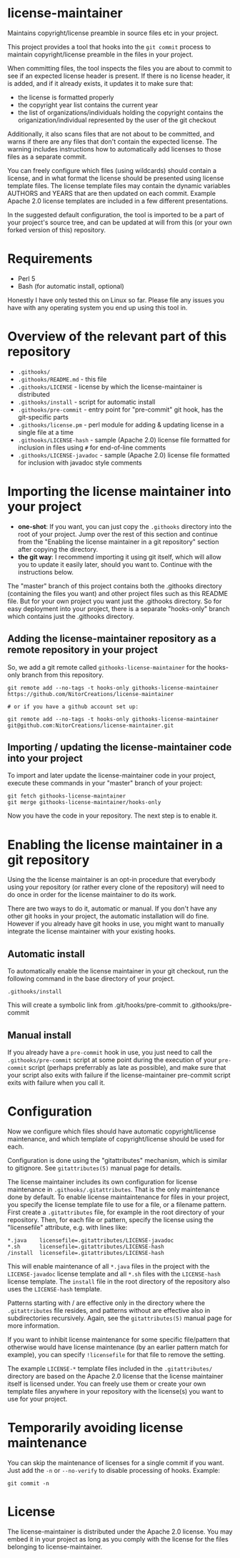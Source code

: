 # license-maintainer
Maintains copyright/license preamble in source files etc in your project.

This project provides a tool that hooks into the `git commit` process to maintain copyright/license preamble in the files in your project.

When committing files, the tool inspects the files you are about to commit to see if an expected license header is present. If there is no license header, it is added, and if it already exists, it updates it to make sure that:

* the license is formatted properly
* the copyright year list contains the current year
* the list of organizations/individuals holding the copyright contains the origanization/individual represented by the user of the git checkout

Additionally, it also scans files that are not about to be committed, and warns if there are any files that don't contain the expected license. The warning includes instructions how to automatically add licenses to those files as a separate commit.

You can freely configure which files (using wildcards) should contain a license, and in what format the license should be presented using license template files. The license template files may contain the dynamic variables AUTHORS and YEARS that are then updated on each commit. Example Apache 2.0 license templates are included in a few different presentations.

In the suggested default configuration, the tool is imported to be a part of your project's source tree, and can be updated at will from this (or your own forked version of this) repository.

# Requirements

* Perl 5
* Bash (for automatic install, optional)

Honestly I have only tested this on Linux so far. Please file any issues you have with any operating system you end up using this tool in.

# Overview of the relevant part of this repository

* `.githooks/`
* `.githooks/README.md` - this file
* `.githooks/LICENSE` - license by which the license-maintainer is distributed
* `.githooks/install` - script for automatic install
* `.githooks/pre-commit` - entry point for "pre-commit" git hook, has the git-specific parts
* `.githooks/license.pm` - perl module for adding & updating license in a single file at a time
* `.githooks/LICENSE-hash` - sample (Apache 2.0) license file formatted for inclusion in files using `#` for end-of-line comments
* `.githooks/LICENSE-javadoc` - sample (Apache 2.0) license file formatted for inclusion with javadoc style comments

# Importing the license maintainer into your project

* **one-shot**: If you want, you can just copy the `.githooks` directory into the root of your project. Jump over the rest of this section and continue from the "Enabling the license maintainer in a git repository" section after copying the directory.
* **the git way**: I recommend importing it using git itself, which will allow you to update it easily later, should you want to. Continue with the instructions below.

The "master" branch of this project contains both the .githooks directory (containing the files you want) and other project files such as this README file. But for your own project you want just the .githooks directory. So for easy deployment into your project, there is a separate "hooks-only" branch which contains just the .githooks directory.

## Adding the license-maintainer repository as a remote repository in your project

So, we add a git remote called `githooks-license-maintainer` for the hooks-only branch from this repository.

    git remote add --no-tags -t hooks-only githooks-license-maintainer https://github.com/NitorCreations/license-maintainer

    # or if you have a github account set up:

    git remote add --no-tags -t hooks-only githooks-license-maintainer git@github.com:NitorCreations/license-maintainer.git

## Importing / updating the license-maintainer code into your project

To import and later update the license-maintainer code in your project, execute these commands in your "master" branch of your project:

    git fetch githooks-license-maintainer
    git merge githooks-license-maintainer/hooks-only

Now you have the code in your repository. The next step is to enable it.

# Enabling the license maintainer in a git repository

Using the the license maintainer is an opt-in procedure that everybody using your repository (or rather every clone of the repository) will need to do once in order for the license maintainer to do its work.

There are two ways to do it, automatic or manual. If you don't have any other git hooks in your project, the automatic installation will do fine. However if you already have git hooks in use, you might want to manually integrate the license maintainer with your existing hooks.

## Automatic install

To automatically enable the license maintainer in your git checkout, run the following command in the base directory of your project.

    .githooks/install

This will create a symbolic link from .git/hooks/pre-commit to .githooks/pre-commit

## Manual install

If you already have a `pre-commit` hook in use, you just need to call the `.githooks/pre-commit` script at some point during the execution of your `pre-commit` script (perhaps preferrably as late as possible), and make sure that your script also exits with failure if the license-maintainer pre-commit script exits with failure when you call it.

# Configuration

Now we configure which files should have automatic copyright/license maintenance, and which template of copyright/license should be used for each.

Configuration is done using the "gitattributes" mechanism, which is similar to gitignore. See `gitattributes(5)` manual page for details.

The license maintainer includes its own configuration for license maintenance in `.githooks/.gitattributes`. That is the only maintenance done by default. To enable license maintaintenance for files in your project, you specify the license template file to use for a file, or a filename pattern. First create a `.gitattributes` file, for example in the root directory of your repository. Then, for each file or pattern, specify the license using the "licensefile" attribute, e.g. with lines like:

    *.java    licensefile=.gitattributes/LICENSE-javadoc
    *.sh      licensefile=.gitattributes/LICENSE-hash
    /install  licensefile=.gitattributes/LICENSE-hash

This will enable maintenance of all `*.java` files in the project with the `LICENSE-javadoc` license template and all `*.sh` files with the `LICENSE-hash` license template. The `install` file in the root directory of the repository also uses the `LICENSE-hash` template.

Patterns starting with / are effective only in the directory where the `.gitattributes` file resides, and patterns without are effective also in subdirectories recursively. Again, see the `gitattributes(5)` manual page for more information.

If you want to inhibit license maintenance for some specific file/pattern that otherwise would have license maintenance (by an earlier pattern match for example), you can specify `!licensefile` for that file to remove the setting.

The example `LICENSE-*` template files included in the `.gitattributes/` directory are based on the Apache 2.0 license that the license maintainer itself is licensed under. You can freely use them or create your own template files anywhere in your repository with the license(s) you want to use for your project.

# Temporarily avoiding license maintenance

You can skip the maintenance of licenses for a single commit if you want. Just add the `-n` or `--no-verify` to disable processing of hooks. Example:

    git commit -n

# License

The license-maintainer is distributed under the Apache 2.0 license. You may embed it in your project as long as you comply with the license for the files belonging to license-maintainer.
